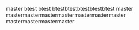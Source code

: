 master
btest
btest
btestbtestbtestbtestbtest
master
mastermastermastermastermastermastermaster
mastermastermastermaster
